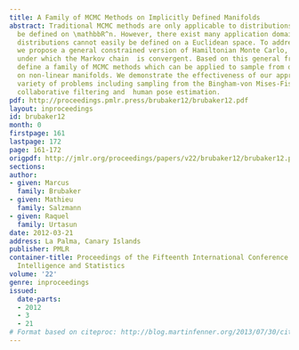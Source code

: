 ```yaml
---
title: A Family of MCMC Methods on Implicitly Defined Manifolds
abstract: Traditional MCMC methods are only applicable to distributions which can
  be defined on \mathbbR^n. However, there exist many application domains where the
  distributions cannot easily be defined on a Euclidean space. To address this limitation,
  we propose a general constrained version of Hamiltonian Monte Carlo, and  give conditions
  under which the Markov chain  is convergent. Based on this general framework we
  define a family of MCMC methods which can be applied to sample from distributions
  on non-linear manifolds. We demonstrate the effectiveness of our approach  on a
  variety of problems including sampling from the Bingham-von Mises-Fisher distribution,
  collaborative filtering and  human pose estimation.
pdf: http://proceedings.pmlr.press/brubaker12/brubaker12.pdf
layout: inproceedings
id: brubaker12
month: 0
firstpage: 161
lastpage: 172
page: 161-172
origpdf: http://jmlr.org/proceedings/papers/v22/brubaker12/brubaker12.pdf
sections: 
author:
- given: Marcus
  family: Brubaker
- given: Mathieu
  family: Salzmann
- given: Raquel
  family: Urtasun
date: 2012-03-21
address: La Palma, Canary Islands
publisher: PMLR
container-title: Proceedings of the Fifteenth International Conference on Artificial
  Intelligence and Statistics
volume: '22'
genre: inproceedings
issued:
  date-parts:
  - 2012
  - 3
  - 21
# Format based on citeproc: http://blog.martinfenner.org/2013/07/30/citeproc-yaml-for-bibliographies/
---
```

